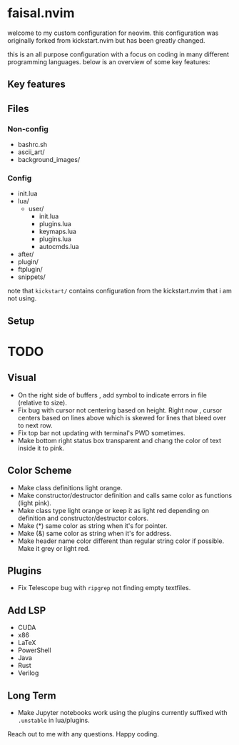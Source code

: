 # faisal.nvim

welcome to my custom configuration for neovim. this configuration was originally forked from kickstart.nvim but has been greatly changed.

this is an all purpose configuration with a focus on coding in many different programming languages. below is an overview of some key features:

## Key features

## Files
### Non-config
- bashrc.sh
- ascii_art/
- background_images/

### Config
- init.lua
- lua/
  - user/
    - init.lua
    - plugins.lua
    - keymaps.lua
    - plugins.lua
    - autocmds.lua
- after/
- plugin/
- ftplugin/
- snippets/

note that `kickstart/` contains configuration from the kickstart.nvim that i am not using.

## Setup

# TODO
## Visual
- On the right side of buffers , add symbol to indicate errors in file (relative to size).
- Fix bug with cursor not centering based on height. Right now , cursor centers based on lines above which is skewed for lines that bleed over to next row.
- Fix top bar not updating with terminal's PWD sometimes.
- Make bottom right status box transparent and chang the color of text inside it to pink.

## Color Scheme
- Make class definitions light orange.
- Make constructor/destructor definition and calls same color as functions (light pink).
- Make class type light orange or keep it as light red depending on definition and constructor/destructor colors.
- Make (*) same color as string when it's for pointer.
- Make (&) same color as string when it's for address.
- Make header name color different than regular string color if possible. Make it grey or light red.

## Plugins
- Fix Telescope bug with `ripgrep` not finding empty textfiles.

## Add LSP
- CUDA
- x86
- LaTeX
- PowerShell
- Java
- Rust
- Verilog

## Long Term
- Make Jupyter notebooks work using the plugins currently suffixed with `.unstable` in lua/plugins.

Reach out to me with any questions. Happy coding.
